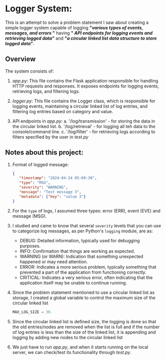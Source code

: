 # Logger System:

This is an attempt to solve a problem statement I saw about creating a simple logger system capable of logging **"*various types of events, messages, and errors* "**  having  **" *API endpoints for logging events and retrieving logged data*"** and **"*a circular linked list data structure to store logged data*"**.

## Overview

The system consists of:

1. *app.py*: This file contains the Flask application responsible for handling HTTP requests and responses. It exposes endpoints for logging events, retrieving logs, and filtering logs.

2. *logger.py*: This file contains the Logger class, which is responsible for logging events, maintaining a circular linked list of log entries, and filtering log entries based on category and value.

3. API endpoints in *app.py*:
   a. '/log/transmission' - for storing the data in the circular linked list.
   b. '/log/retrieval' - for logging all teh data to the console/command line.
   c. '/log/filter' - for retrieving logs according to filters specified by the user in *test.py*


## Notes about this project:

1. Format of logged message: 
   ```json
   {
      "timestamp": "2024-04-24 05:09:30", 
      "type": "MSG", 
      "severity": "WARNING", 
      "message": "Test message 3", 
      "metadata": {"key": "value 3"}
   }
   ```

2. For the ```type``` of logs, I assumed three types: error (ERR), event (EVE) and message (MSG).

3. I studied and came to know that several ```severity``` levels that you can use to categorize log messages, as per  Python's ```logging``` module, are as:
   + DEBUG: Detailed information, typically used for debugging purposes.
   + INFO: Confirmation that things are working as expected.
   + WARNING (or WARN): Indication that something unexpected happened or may need attention.
   + ERROR: Indicates a more serious problem, typically something that prevented a part of the application from functioning correctly.
   + CRITICAL: Indicates a very serious error, often indicating that the application itself may be unable to continue running.

4. Since the problem statement mentioned to use a circular linked list as storage, I created a global variable to control the maximum size of the circular linked list
    ```python
    MAX_LOG_SIZE = 30.
    ```
5. Since the circular linked list is defined size, the logging is done so that the old entries/nodes are removed when the list is full and if the number of log entries is less than the size of the linked list, it is appending and logging by adding new nodes to the circular linked list

6. We just have to run *app.py*, and when it starts running on the local server, we can check/test its functionality through *test.py*.
        
